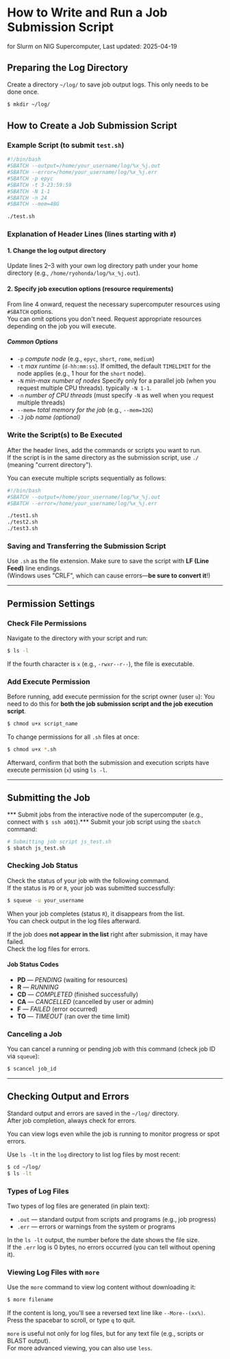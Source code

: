 # How to Write and Run a Job Submission Script  
for Slurm on NIG Supercomputer, Last updated: 2025-04-19

## Preparing the Log Directory  
Create a directory `~/log/` to save job output logs. This only needs to be done once.
```bash
$ mkdir ~/log/
```

## How to Create a Job Submission Script  
### Example Script (to submit `test.sh`)  
```bash
#!/bin/bash
#SBATCH --output=/home/your_username/log/%x_%j.out
#SBATCH --error=/home/your_username/log/%x_%j.err
#SBATCH -p epyc
#SBATCH -t 3-23:59:59
#SBATCH -N 1-1 
#SBATCH -n 24
#SBATCH --mem=48G

./test.sh
```

### Explanation of Header Lines (lines starting with `#`)  
#### 1. Change the log output directory  
Update lines 2–3 with your own log directory path under your home directory (e.g., `/home/ryohonda/log/%x_%j.out`).

#### 2. Specify job execution options (resource requirements)  
From line 4 onward, request the necessary supercomputer resources using `#SBATCH` options.  
You can omit options you don't need. Request appropriate resources depending on the job you will execute.

##### Common Options  
- `-p` *compute node* (e.g., `epyc`, `short`, `rome`, `medium`)  
- `-t` *max runtime* (`d-hh:mm:ss`). If omitted, the default `TIMELIMIT` for the node applies (e.g., 1 hour for the `short` node).  
- `-N` *min-max number of nodes* Specify only for a parallel job (when you request multiple CPU threads). typically `-N 1-1`.  
- `-n` *number of CPU threads* (must specify `-N` as well when you request multiple threads)  
- `--mem=` *total memory for the job* (e.g., `--mem=32G`)  
- `-J` *job name (optional)*

### Write the Script(s) to Be Executed  
After the header lines, add the commands or scripts you want to run.  
If the script is in the same directory as the submission script, use `./` (meaning "current directory").

You can execute multiple scripts sequentially as follows:
```bash
#!/bin/bash
#SBATCH --output=/home/your_username/log/%x_%j.out
#SBATCH --error=/home/your_username/log/%x_%j.err

./test1.sh
./test2.sh
./test3.sh
```

### Saving and Transferring the Submission Script  
Use `.sh` as the file extension.
Make sure to save the script with **LF (Line Feed)** line endings.  
(Windows uses "CRLF", which can cause errors—**be sure to convert it**!)  

---

## Permission Settings  
### Check File Permissions  
Navigate to the directory with your script and run:
```bash
$ ls -l
```
If the fourth character is `x` (e.g., `-rwxr--r--`), the file is executable.

### Add Execute Permission  
Before running, add execute permission for the script owner (user `u`):
You need to do this for **both the job submission script and the job execution script**.
```bash
$ chmod u+x script_name
```
To change permissions for all `.sh` files at once:
```bash
$ chmod u+x *.sh
```
Afterward, confirm that both the submission and execution scripts have execute permission (`x`) using `ls -l`.

---

## Submitting the Job  
*** Submit jobs from the interactive node of the supercomputer (e.g., connect with `$ ssh a001`).***
Submit your job script using the `sbatch` command:
```bash
# Submitting job script js_test.sh
$ sbatch js_test.sh
```

### Checking Job Status  
Check the status of your job with the following command.  
If the status is `PD` or `R`, your job was submitted successfully:
```bash
$ squeue -u your_username
```
When your job completes (status `R`), it disappears from the list.  
You can check output in the log files afterward.

If the job does **not appear in the list** right after submission, it may have failed.  
Check the log files for errors.

#### Job Status Codes  
- **PD** — *PENDING* (waiting for resources)  
- **R** — *RUNNING*  
- **CD** — *COMPLETED* (finished successfully)  
- **CA** — *CANCELLED* (cancelled by user or admin)  
- **F** — *FAILED* (error occurred)  
- **TO** — *TIMEOUT* (ran over the time limit)

### Canceling a Job  
You can cancel a running or pending job with this command (check job ID via `squeue`):
```bash
$ scancel job_id
```

---

## Checking Output and Errors  
Standard output and errors are saved in the `~/log/` directory.  
After job completion, always check for errors.

You can view logs even while the job is running to monitor progress or spot errors.

Use `ls -lt` in the `log` directory to list log files by most recent:
```bash
$ cd ~/log/
$ ls -lt
```

### Types of Log Files  
Two types of log files are generated (in plain text):
- `.out` — standard output from scripts and programs (e.g., job progress)  
- `.err` — errors or warnings from the system or programs

In the `ls -lt` output, the number before the date shows the file size.  
If the `.err` log is 0 bytes, no errors occurred (you can tell without opening it).

### Viewing Log Files with `more`  
Use the `more` command to view log content without downloading it:
```bash
$ more filename
```
If the content is long, you'll see a reversed text line like `--More--(xx%)`.  
Press the spacebar to scroll, or type `q` to quit.

`more` is useful not only for log files, but for any text file (e.g., scripts or BLAST output).  
For more advanced viewing, you can also use `less`.
